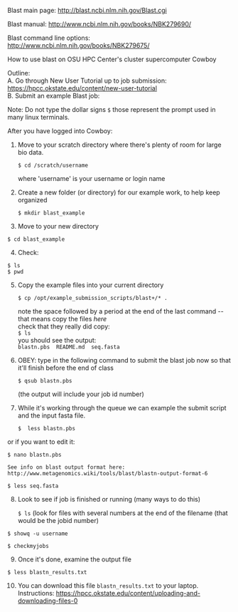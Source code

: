 Blast main page: http://blast.ncbi.nlm.nih.gov/Blast.cgi 

Blast manual: http://www.ncbi.nlm.nih.gov/books/NBK279690/ 

Blast command line options: http://www.ncbi.nlm.nih.gov/books/NBK279675/ 



How to use blast on OSU HPC Center's cluster supercomputer Cowboy

Outline:  
A. Go through New User Tutorial up to job submission: https://hpcc.okstate.edu/content/new-user-tutorial  
B. Submit an example Blast job: 
 
Note: Do not type the dollar signs `$` those represent the prompt used in many linux terminals.

After you have logged into Cowboy:
    

1. Move to your scratch directory where there's plenty of room for large bio data.

   `$ cd /scratch/username`

   where 'username' is your username or login name 

2. Create a new folder (or directory) for our example work, to help keep organized

   `$ mkdir blast_example`

3. Move to your new directory

  `$ cd blast_example`

4.  Check:
    
  `$ ls `   
  `$ pwd`

5. Copy the example files into your current directory

   `$ cp /opt/example_submission_scripts/blast+/* .`

   note the space followed by a period at the end of the last command -- that means copy the files *here*  
   check that they really did copy:  
   `$ ls`   
   you should see the output:   
   `blastn.pbs  README.md  seq.fasta`

   

6. OBEY:  type in the following command to submit the blast job now so that it'll finish before the end of class

   `$ qsub blastn.pbs`

   (the output will include your job id number)

7. While it's working through the queue we can example the submit script and the input fasta file.

   `$  less blastn.pbs`

  or if you want to edit it:
    
   `$ nano blastn.pbs`
   
    See info on blast output format here: http://www.metagenomics.wiki/tools/blast/blastn-output-format-6 

   `$ less seq.fasta`

8. Look to see if job is finished or running (many ways to do this)

   `$ ls`
  (look for files with several numbers at the end of the filename (that would be the jobid number)

  `$ showq -u username`

  `$ checkmyjobs`

9.  Once it's done, examine the output file

  `$ less blastn_results.txt `


10.  You can download this file `blastn_results.txt` to your laptop.  Instructions: https://hpcc.okstate.edu/content/uploading-and-downloading-files-0  




    
